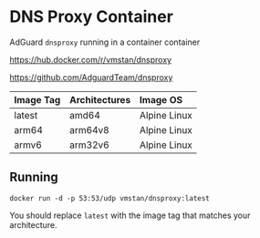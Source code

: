 # DNS Proxy Container
AdGuard `dnsproxy` running in a container container

https://hub.docker.com/r/vmstan/dnsproxy

https://github.com/AdguardTeam/dnsproxy

| Image Tag             | Architectures           | Image OS           | 
| :-------------------- | :-----------------------| :----------------- | 
| latest                | amd64                   | Alpine Linux       |
| arm64                 | arm64v8                 | Alpine Linux       | 
| armv6                 | arm32v6                 | Alpine Linux       | 

## Running

```
docker run -d -p 53:53/udp vmstan/dnsproxy:latest
```

You should replace `latest` with the image tag that matches your architecture.  
